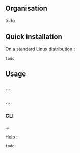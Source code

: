 ## Organisation

todo

## Quick installation

On a standard Linux distribution :
```shell
todo
```

## Usage

### ...

### ...

### CLI

...

Help :

```shell
todo
```

